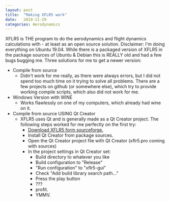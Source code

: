 ```yaml
---
layout: post
title:  "Making XFLR5 work"
date:   2019-11-29
categories: Aerodynamics
---
```


XFLR5 is THE program to do the aerodynamics and flight dynamics calculations with - at least as an open source solution. 
Disclaimer: I'm doing everything on Ubuntu 19.04.
While there is a packaged version of XFLR5 in the package sources of Ubuntu & Debian this is REALLY old and had a few bugs bugging me. Three solutions for me to get a newer version:
- Compile from source
    - Didn't work for me really, as there were always errors, but I did not spend too much time on it trying to solve all problems. There are a few projects on github (or somewhere else), which try to provide working compile scripts, which also did not work for me.
- Windows Version with WINE
    - Works flawlessly on one of my computers, which already had wine on it.
- Compile from source USING Qt Creator
    - XFLR5 uses Qt and is generally made as a Qt Creator project. The following steps worked for me perfectly on the first try:
        - [Download XFLR5 form sourceforge.](https://sourceforge.net/projects/xflr5/)
        - Install Qt Creator from package sources.
        - Open the Qt Creator project file with Qt Creator (xflr5.pro coming with sources)
        - In the project settings in Qt Creator set:
            - Build directory to whatever you like
            - Build configuration to "Release"
            - "Run configuration" to "xflr5-gui" 
            - Check "Add build library search path..."
            - Press the play button
            - ???
            - profit.
            - YMMV.        
